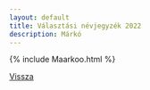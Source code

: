 ```yaml
---
layout: default
title: Választási névjegyzék 2022
description: Márkó
---
```


{% include Maarkoo.html %}

[Vissza](./)